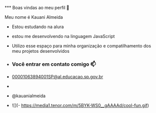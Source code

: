 *** Boas vindas ao meu perfil 💙

Meu nome é Kauani Almeida

- Estou estudando na alura
- estou me desenvolvendo na linguagem JavaScript
- Utilizo esse espaço para minha organização e compatilhamento dos meu projetos desenvolvidos

- ### Você entrar em contato comigo 📫

- 00001063894001SP@al.educacao.sp.gov.br
- 
- @kauanialmeida

- ![](- https://media1.tenor.com/m/5BYK-WS0__gAAAAd/cool-fun.gif)  
